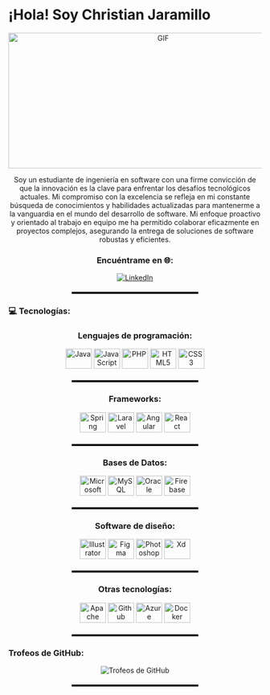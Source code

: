 <h1 align="left">¡Hola! Soy Christian Jaramillo</h1>
<p align="center">
  <img height="270px" width="600px" alt="GIF" src="https://img.freepik.com/foto-gratis/persona-escribiendo-laptop-oficina-oscura-generada-ia_188544-26143.jpg?w=826&t=st=1704907933~exp=1704908533~hmac=ec99f0ff302dbbc857e46af565dbefe36d99f9ca37e8bcacf9450b717c489d5e">
</p>

<p align="center">
Soy un estudiante de ingeniería en software con una firme convicción de que la innovación es la clave para enfrentar los desafíos tecnológicos actuales.
  Mi compromiso con la excelencia se refleja en mi constante búsqueda de conocimientos y habilidades actualizadas para mantenerme a la vanguardia en el mundo del desarrollo de software.
  Mi enfoque proactivo y orientado al trabajo en equipo me ha permitido colaborar eficazmente en proyectos complejos, asegurando la entrega de soluciones de software robustas y eficientes.</p>

<h3 align="center">Encuéntrame en 🌐:</h3>
<p align="center">
  <a href="https://www.linkedin.com/in/christian-jaramillo-6b27441a4/" target="__blank"><img src="https://img.shields.io/badge/LinkedIn-%230077B5.svg?logo=linkedin&logoColor=white" alt="LinkedIn" /></a>
</p>
<hr style="border-top: 3px solid #000; margin: 20px auto; width: 50%;">
<h3 align="left">💻 Tecnologías:</h3>

<h3 align="center">Lenguajes de programación:</h3>
<p align="center">
  <img src="https://cdn.jsdelivr.net/gh/devicons/devicon/icons/java/java-original.svg" height="40" width="52" alt="Java" />
  <img src="https://cdn.jsdelivr.net/gh/devicons/devicon/icons/javascript/javascript-original.svg" height="40" width="52" alt="JavaScript" />
  <img src="https://cdn.jsdelivr.net/gh/devicons/devicon/icons/php/php-original.svg" height="40" width="52" alt="PHP" />
  <img src="https://cdn.jsdelivr.net/gh/devicons/devicon/icons/html5/html5-original.svg" height="40" width="52" alt="HTML5" />
  <img src="https://cdn.jsdelivr.net/gh/devicons/devicon/icons/css3/css3-original.svg" height="40" width="52" alt="CSS3" />
</p>
<hr style="border-top: 3px solid #000; margin: 20px auto; width: 50%;">

<h3 align="center">Frameworks:</h3>
<p align="center">
  <img src="https://cdn.jsdelivr.net/gh/devicons/devicon/icons/spring/spring-original.svg" height="40" width="52" alt="Spring" />
  <img src="https://cdn.jsdelivr.net/gh/devicons/devicon/icons/laravel/laravel-plain.svg" height="40" width="52" alt="Laravel" />
  <img src="https://cdn.jsdelivr.net/gh/devicons/devicon/icons/angularjs/angularjs-original.svg" height="40" width="52" alt="Angular" />
  <img src="https://cdn.jsdelivr.net/gh/devicons/devicon/icons/react/react-original.svg" height="40" width="52" alt="React" />
</p>
<hr style="border-top: 3px solid #000; margin: 20px auto; width: 50%;">

<h3 align="center">Bases de Datos:</h3>
<p align="center">
  <img src="https://cdn.jsdelivr.net/gh/devicons/devicon/icons/microsoftsqlserver/microsoftsqlserver-plain.svg" height="40" width="52" alt="Microsoft SQL Server" />
  <img src="https://cdn.jsdelivr.net/gh/devicons/devicon/icons/mysql/mysql-original.svg" height="40" width="52" alt="MySQL" />
  <img src="https://cdn.jsdelivr.net/gh/devicons/devicon/icons/oracle/oracle-original.svg" height="40" width="52" alt="Oracle" />
  <img src="https://cdn.jsdelivr.net/gh/devicons/devicon/icons/firebase/firebase-plain.svg" height="40" width="52" alt="Firebase" />
</p>
<hr style="border-top: 3px solid #000; margin: 20px auto; width: 50%;">

<h3 align="center">Software de diseño:</h3>
<p align="center">
  <img src="https://cdn.jsdelivr.net/gh/devicons/devicon/icons/illustrator/illustrator-plain.svg" height="40" width="52" alt="Illustrator" />
  <img src="https://cdn.jsdelivr.net/gh/devicons/devicon/icons/figma/figma-original.svg" height="40" width="52" alt="Figma" />
  <img src="https://cdn.jsdelivr.net/gh/devicons/devicon/icons/photoshop/photoshop-plain.svg" height="40" width="52" alt="Photoshop" />
  <img src="https://cdn.jsdelivr.net/gh/devicons/devicon/icons/xd/xd-plain.svg" height="40" width="52" alt="Xd" />
</p>
<hr style="border-top: 3px solid #000; margin: 20px auto; width: 50%;">

<h3 align="center">Otras tecnologías:</h3>
<p align="center">
  <img src="https://cdn.jsdelivr.net/gh/devicons/devicon/icons/apache/apache-original.svg" height="40" width="52" alt="Apache" />
  <img src="https://cdn.jsdelivr.net/gh/devicons/devicon/icons/github/github-original.svg" height="40" width="52" alt="Github" />
  <img src="https://cdn.jsdelivr.net/gh/devicons/devicon/icons/azure/azure-original.svg" height="40" width="52" alt="Azure" />
  <img src="https://cdn.jsdelivr.net/gh/devicons/devicon/icons/docker/docker-original.svg" height="40" width="52" alt="Docker" />
</p>
<hr style="border-top: 3px solid #000; margin: 20px auto; width: 50%;">

<h3 align="left">Trofeos de GitHub:</h3>
<p align="center">
  <img src="https://github-profile-trophy.vercel.app/?username=Christian13CTL&theme=radical&no-frame=false&no-bg=true&margin-w=4" alt="Trofeos de GitHub" />
</p>
<hr style="border-top: 3px solid #000; margin: 20px auto; width: 50%;">
